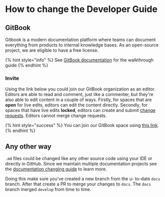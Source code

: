 # How to change the Developer Guide

## GitBook

Gitbook is a modern documentation platform where teams can document everything from products to internal knowledge bases. As an open-source project, we are eligible to have a free license.

{% hint style="info" %}
See [GitBook documentation](https://docs.gitbook.com/getting-started/overview) for the walkthrough guide
{% endhint %}

### Invite

Using the link below you could join our GitBook organization as an editor. Editors are able to read and comment, just like a commenter, but they're also able to edit content in a couple of ways. Firstly, for spaces that are **open** for live edits, editors can edit the content directly. Secondly, for spaces that have live edits **locked**, editors can create and submit [change requests](../../../contribute-as-a-python-dev/how-to-update-docs/documentation/broken-reference/). Editors cannot merge change requests.

{% hint style="success" %}
You can join our GitBook space using [this link](https://app.gitbook.com/invite/5XFn5ZR3pCC6X1TsNYnf/fRBlC4symWdoI5X6tBpz).
{% endhint %}

## Any other way

`.md` files could be changed like any other source code using your IDE or directly in GitHub. Since we maintain multiple documentation projects see the [documentation changing guide](https://contribute.climatemind.org/v/documentation/) to learn more.

Doing this make sure you've created a new branch from the u- to-date `docs` branch. After that create a PR to merge your changes to `docs`. The `docs` branch merged `develop` from time to time.
